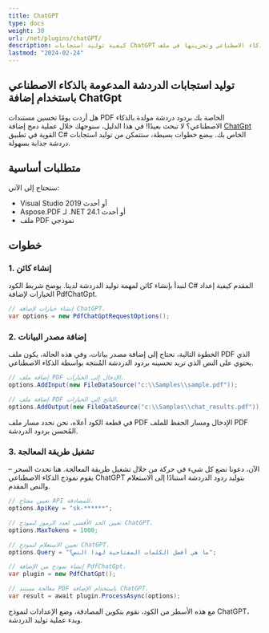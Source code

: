 ```yaml
---
title: ChatGPT
type: docs
weight: 30
url: /net/plugins/chatGPT/
description: كيفية توليد استجابات ChatGPT المدعومة بالذكاء الاصطناعي وتخزينها في ملف PDF
lastmod: "2024-02-24"
---
```


## توليد استجابات الدردشة المدعومة بالذكاء الاصطناعي باستخدام إضافة ChatGpt

هل أردت يومًا تحسين مستندات PDF الخاصة بك بردود دردشة مولدة بالذكاء الاصطناعي؟ لا تبحث بعيدًا! في هذا الدليل، سنوجهك خلال عملية دمج إضافة [ChatGpt](https://products.aspose.org/pdf/net/chat-gpt/) القوية في تطبيق C# الخاص بك. ببضع خطوات بسيطة، ستتمكن من توليد استجابات دردشة جذابة بسهولة.

## متطلبات أساسية

ستحتاج إلى الآتي:

* Visual Studio 2019 أو أحدث
* Aspose.PDF لـ .NET 24.1 أو أحدث
* ملف PDF نموذجي

## خطوات

### 1. إنشاء كائن

لنبدأ بإنشاء كائن لمهمة توليد الدردشة لدينا. يوضح شريط الكود C# المقدم كيفية إعداد الخيارات لإضافة PdfChatGpt.

```csharp
// إنشاء خيارات لإضافة ChatGPT.
var options = new PdfChatGptRequestOptions();
```
### 2. إضافة مصدر البيانات

الخطوة التالية، نحتاج إلى إضافة مصدر بيانات، وفي هذه الحالة، يكون ملف PDF الذي يحتوي على النص الذي تريد تحسينه بردود الدردشة المُنتجة بواسطة الذكاء الاصطناعي.

```csharp
// إضافة ملف PDF الإدخال إلى الخيارات.
options.AddInput(new FileDataSource("c:\\Samples\\sample.pdf"));

// إضافة ملف PDF الناتج إلى الخيارات.
options.AddOutput(new FileDataSource("c:\\Samples\\chat_results.pdf"));
```

في قطعة الكود أعلاه، نحن نحدد مسار ملف PDF الإدخال ومسار الحفظ للملف PDF المُحسن بردود الدردشة.

### 3. تشغيل طريقة المعالجة

الآن، دعونا نضع كل شيء في حركة من خلال تشغيل طريقة المعالجة. هنا تحدث السحر – يقوم نموذج الذكاء الاصطناعي ChatGPT بتوليد ردود الدردشة استنادًا إلى الاستعلام والنص المقدم.

```csharp
// تعيين مفتاح API للمصادقة.
options.ApiKey = "sk-******";

// تعيين الحد الأقصى لعدد الرموز لنموذج ChatGPT.
options.MaxTokens = 1000;

// تعيين الاستعلام لنموذج ChatGPT.
options.Query = "ما هي أفضل الكلمات المفتاحية لهذا النص؟";

// إنشاء نموذج من الإضافة PdfChatGpt.
var plugin = new PdfChatGpt();

// معالجة مستند PDF باستخدام الإضافة ChatGPT.
var result = await plugin.ProcessAsync(options);
```
مع هذه الأسطر من الكود، نقوم بتكوين المصادقة، وضع الإعدادات لنموذج ChatGPT، وبدء عملية توليد الدردشة.

